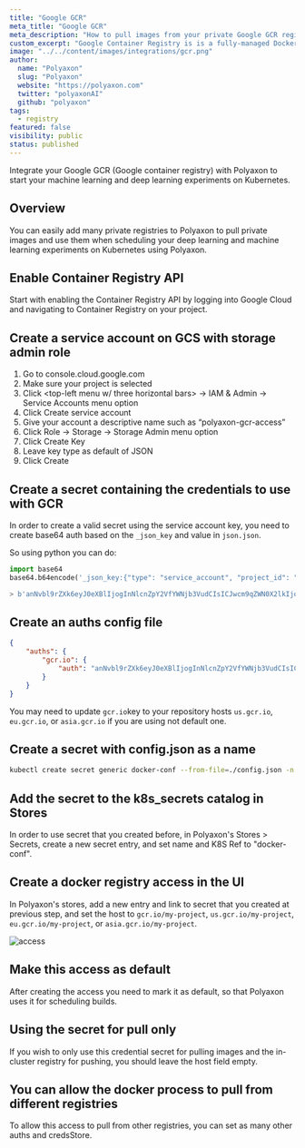 ```yaml
---
title: "Google GCR"
meta_title: "Google GCR"
meta_description: "How to pull images from your private Google GCR registry. Use your Google GCR (Google container registry) registry to start your machine learning and deep learning experiments on Kubernetes on Polyaxon."
custom_excerpt: "Google Container Registry is is a fully-managed Docker container registry to store, manage, and secure your Docker container images."
image: "../../content/images/integrations/gcr.png"
author:
  name: "Polyaxon"
  slug: "Polyaxon"
  website: "https://polyaxon.com"
  twitter: "polyaxonAI"
  github: "polyaxon"
tags: 
  - registry
featured: false
visibility: public
status: published
---
```


Integrate your Google GCR (Google container registry) with Polyaxon to start your machine learning and deep learning experiments on Kubernetes.

## Overview

You can easily add many private registries to Polyaxon to pull private images and use them when scheduling your deep learning and machine learning experiments on Kubernetes using Polyaxon.

## Enable Container Registry API

Start with enabling the Container Registry API by logging into Google Cloud and navigating to Container Registry on your project.

## Create a service account on GCS with storage admin role

 1. Go to console.cloud.google.com
 2. Make sure your project is selected
 3. Click <top-left menu w/ three horizontal bars> -> IAM & Admin -> Service Accounts menu option
 4. Click Create service account
 5. Give your account a descriptive name such as “polyaxon-gcr-access”
 6. Click Role -> Storage -> Storage Admin menu option
 7. Click Create Key
 8. Leave key type as default of JSON
 9. Click Create

## Create a secret containing the credentials to use with GCR

In order to create a valid secret using the service account key, you need to create base64 auth based on the `_json_key` and value in `json.json`.

So using python you can do:

```python
import base64
base64.b64encode('_json_key:{"type": "service_account", "project_id": "my_project", "private_key_id": "ajshvasjhqweqetquytqut17253871238", "private_key": "-----BEGIN PRIVATE KEY-----\nASBHJASJDASBDJAJHSBDJB/sfbdj1223"}'.encode())

> b'anNvbl9rZXk6eyJ0eXBlIjogInNlcnZpY2VfYWNjb3VudCIsICJwcm9qZWN0X2lkIjogIm15X3Byb2plY3QiLCAicHJpdmF0ZV9rZXlfaWQiOiAiYWpzaHZhc2pocXdlcWV0cXV5dHF1dDE3MjUzODcxMjM4IiwgInByaXZhdGVfa2V5IjogIi0tLS0tQkVHSU4gUFJJVkFURSBLRVktLS0tLQpBU0JISkFTSkRBU0JESkFKSFNCREpCL3NmYmRqMTIyMyJ9+'
```

## Create an auths config file

```json
{
    "auths": {
        "gcr.io": {
            "auth": "anNvbl9rZXk6eyJ0eXBlIjogInNlcnZpY2VfYWNjb3VudCIsICJwcm9qZWN0X2lkIjogIm15X3Byb2plY3QiLCAicHJpdmF0ZV9rZXlfaWQiOiAiYWpzaHZhc2pocXdlcWV0cXV5dHF1dDE3MjUzODcxMjM4IiwgInByaXZhdGVfa2V5IjogIi0tLS0tQkVHSU4gUFJJVkFURSBLRVktLS0tLQpBU0JISkFTSkRBU0JESkFKSFNCREpCL3NmYmRqMTIyMyJ9=",
        }
    }
}
```
You may need to update `gcr.io`key to your repository hosts `us.gcr.io`, `eu.gcr.io`, or `asia.gcr.io` if you are using not default one.

## Create a secret with config.json as a name

```bash
kubectl create secret generic docker-conf --from-file=./config.json -n polyaxon
```

## Add the secret to the k8s_secrets catalog in Stores

In order to use secret that you created before, in Polyaxon's Stores > Secrets, create a new secret entry, and set name and K8S Ref to "docker-conf".

## Create a docker registry access in the UI

In Polyaxon's stores, add a new entry and link to secret that you created at previous step, and set the host to `gcr.io/my-project`, `us.gcr.io/my-project`, `eu.gcr.io/my-project`, or `asia.gcr.io/my-project`.

![access](../../content/images/integrations/docker-access.png)


## Make this access as default

After creating the access you need to mark it as default, so that Polyaxon uses it for scheduling builds. 


## Using the secret for pull only

If you wish to only use this credential secret for pulling images and the in-cluster registry for pushing, you should leave the host field empty.

## You can allow the docker process to pull from different registries

To allow this access to pull from other registries, you can set as many other auths and credsStore.
